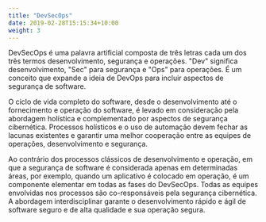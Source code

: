 ```yaml
---
title: "DevSecOps"
date: 2019-02-28T15:15:34+10:00
weight: 3
---
```


DevSecOps é uma palavra artificial composta de três letras cada um dos três termos desenvolvimento, segurança e operações. "Dev" significa desenvolvimento, "Sec" para segurança e "Ops" para operações. É um conceito que expande a ideia de DevOps para incluir aspectos de segurança de software. 

O ciclo de vida completo do software, desde o desenvolvimento até o fornecimento e operação do software, é levado em consideração pela abordagem holística e complementado por aspectos de segurança cibernética. Processos holísticos e o uso de automação devem fechar as lacunas existentes e garantir uma melhor cooperação entre as equipes de operações, desenvolvimento e segurança.

Ao contrário dos processos clássicos de desenvolvimento e operação, em que a segurança de software é considerada apenas em determinadas áreas, por exemplo, quando um aplicativo é colocado em operação, é um componente elementar em todas as fases do DevSecOps. Todas as equipes envolvidas nos processos são co-responsáveis ​​pela segurança cibernética. A abordagem interdisciplinar garante o desenvolvimento rápido e ágil de software seguro e de alta qualidade e sua operação segura.